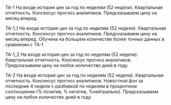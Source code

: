 TA-1
На входе история цен за год по неделям (52 недели). Квартальная отчетность. Консенсус прогноз аналитиков. 
Предсказываем цену на месяц вперед.

TA-1_1
На входе история цен за год по неделям (52 недели). Квартальная отчетность. Консенсус прогноз аналитиков.
Предсказываем цену на месяц вперед.
Обучена на большем количестве более точных данных в сравнении с TA-1

TA-1_2
На входе история цен за год по неделям (52 недели). Квартальная отчетность. Консенсус прогноз аналитиков.
Предсказываем цену на любое количество дней в году.

TA-2
На входе история цен за год по неделям (52 недели). Квартальная отчетность. Консенсус прогноз аналитиков. Новостной фон за последние 4 недели с разбивкой по неделям в процентном соотношении (% позитив, % негатив, %нейтрально).
Предсказываем цену на любое количество дней в году.